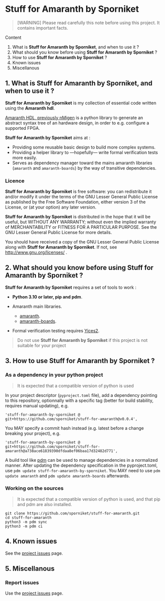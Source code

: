 # Stuff for Amaranth by Sporniket

> [WARNING] Please read carefully this note before using this project. It contains important facts.

Content

1. What is **Stuff for Amaranth by Sporniket**, and when to use it ?
2. What should you know before using **Stuff for Amaranth by Sporniket** ?
3. How to use **Stuff for Amaranth by Sporniket** ?
4. Known issues
5. Miscellanous

## 1. What is **Stuff for Amaranth by Sporniket**, and when to use it ?

**Stuff for Amaranth by Sporniket** is my collection of essential code written using the **Amaranth hdl**.

[Amaranth HDL, previously nMigen](https://github.com/amaranth-lang/amaranth) is a python library to generate an abstract syntax tree of an hardware design, in order to e.g. configure a supported FPGA.

**Stuff for Amaranth by Sporniket** aims at :

* Providing some reusable basic design to build more complex systems.
* Providing a helper library to —hopefully— write formal verification tests more easily.
* Serves as dependency manager toward the mains amaranth libraries (`amaranth` and `amaranth-boards`) by the way of transitive dependencies.


### Licence
 **Stuff for Amaranth by Sporniket** is free software: you can redistribute it and/or modify it under the terms of the
 GNU Lesser General Public License as published by the Free Software Foundation, either version 3 of the License, or (at your
 option) any later version.

 **Stuff for Amaranth by Sporniket** is distributed in the hope that it will be useful, but WITHOUT ANY WARRANTY; without
 even the implied warranty of MERCHANTABILITY or FITNESS FOR A PARTICULAR PURPOSE. See the GNU Lesser General Public License for
 more details.

 You should have received a copy of the GNU Lesser General Public License along with **Stuff for Amaranth by Sporniket**.
 If not, see http://www.gnu.org/licenses/ .


## 2. What should you know before using **Stuff for Amaranth by Sporniket** ?

**Stuff for Amaranth by Sporniket** requires a set of tools to work :

* **Python 3.10 or later, pip and pdm**.

* Amaranth main libraries.
  * [amaranth](https://github.com/amaranth-lang/amaranth).
  * [amaranth-boards](https://github.com/amaranth-lang/amaranth-boards).

* Formal verification testing requires [Yices2](https://yices.csl.sri.com/).

> Do not use **Stuff for Amaranth by Sporniket** if this project is not suitable for your project

## 3. How to use **Stuff for Amaranth by Sporniket** ?

### As a dependency in your python project

> It is expected that a compatible version of python is used

In your project descriptor (`pyproject.toml` file), add a dependency pointing to this repository, optionnally with a specific tag (better for build stability, requires manual updating), e.g.

    'stuff-for-amaranth-by-sporniket @ git+https://github.com/sporniket/stuff-for-amaranth@v0.0.4',

You MAY specify a commit hash instead (e.g. latest before a change breaking your project), e.g.

    'stuff-for-amaranth-by-sporniket @ git+https://github.com/sporniket/stuff-for-amaranth@a738ace61839390dfdaa8ef06baa17d32482d771',

A build tool like [pdm](https://pdm.fming.dev) can be used to manage dependencies in a normalized manner. 
After updating the dependency specification in the pyproject.toml, use `pdm update stuff-for-amaranth-by-sporniket`.
You MAY need to use `pdm update amaranth` and `pdm update amaranth-boards` afterwards.

### Working on the sources

> It is expected that a compatible version of python is used, and that pip and pdm are also installed.

	git clone https://github.com/sporniket/stuff-for-amaranth.git
	cd stuff-for-amaranth
    python3 -m pdm sync
    python3 -m pdm ci

## 4. Known issues
See the [project issues](https://github.com/sporniket/stuff-for-amaranth/issues) page.

## 5. Miscellanous

### Report issues
Use the [project issues](https://github.com/sporniket/stuff-for-amaranth/issues) page.
